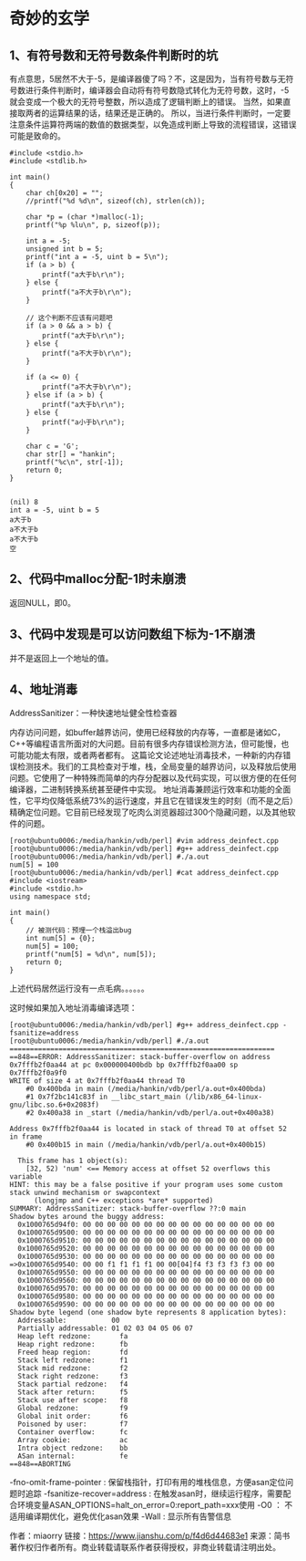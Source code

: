# 奇妙的玄学

## 1、有符号数和无符号数条件判断时的坑

有点意思，5居然不大于-5，是编译器傻了吗？不，这是因为，当有符号数与无符号数进行条件判断时，编译器会自动将有符号数隐式转化为无符号数，这时，-5就会变成一个极大的无符号整数，所以造成了逻辑判断上的错误。
当然，如果直接取两者的运算结果的话，结果还是正确的。
所以，当进行条件判断时，一定要注意条件运算符两端的数值的数据类型，以免造成判断上导致的流程错误，这错误可能是致命的。


```
#include <stdio.h>
#include <stdlib.h>

int main()
{
    char ch[0x20] = "";
    //printf("%d %d\n", sizeof(ch), strlen(ch));

    char *p = (char *)malloc(-1);
    printf("%p %lu\n", p, sizeof(p));

    int a = -5;
    unsigned int b = 5;
    printf("int a = -5, uint b = 5\n");
    if (a > b) {
        printf("a大于b\r\n");
    } else {
        printf("a不大于b\r\n");
    }

    // 这个判断不应该有问题吧
    if (a > 0 && a > b) {
        printf("a大于b\r\n");
    } else {
        printf("a不大于b\r\n");
    }

    if (a <= 0) {
        printf("a不大于b\r\n");
    } else if (a > b) {
        printf("a大于b\r\n");
    } else {
        printf("a小于b\r\n");
    }

	char c = 'G';
    char str[] = "hankin";
    printf("%c\n", str[-1]);
    return 0;
}


(nil) 8
int a = -5, uint b = 5
a大于b
a不大于b
a不大于b
空
```

## 2、代码中malloc分配-1时未崩溃
返回NULL，即0。

## 3、代码中发现是可以访问数组下标为-1不崩溃
并不是返回上一个地址的值。

## 4、地址消毒
AddressSanitizer：一种快速地址健全性检查器

内存访问问题，如buffer越界访问，使用已经释放的内存等，一直都是诸如C，C++等编程语言所面对的大问题。目前有很多内存错误检测方法，但可能慢，也可能功能太有限，或者两者都有。
这篇论文论述地址消毒技术，一种新的内存错误检测技术。我们的工具检查对于堆，栈，全局变量的越界访问，以及释放后使用问题。它使用了一种特殊而简单的内存分配器以及代码实现，可以很方便的在任何编译器，二进制转换系统甚至硬件中实现。
地址消毒兼顾运行效率和功能的全面性，它平均仅降低系统73%的运行速度，并且它在错误发生的时刻（而不是之后）精确定位问题。它目前已经发现了吃肉么浏览器超过300个隐藏问题，以及其他软件的问题。

```
[root@ubuntu0006:/media/hankin/vdb/perl] #vim address_deinfect.cpp
[root@ubuntu0006:/media/hankin/vdb/perl] #g++ address_deinfect.cpp
[root@ubuntu0006:/media/hankin/vdb/perl] #./a.out
num[5] = 100
[root@ubuntu0006:/media/hankin/vdb/perl] #cat address_deinfect.cpp
#include <iostream>
#include <stdio.h>
using namespace std;

int main()
{
    // 被测代码：预埋一个栈溢出bug
    int num[5] = {0};
    num[5] = 100;
    printf("num[5] = %d\n", num[5]);
    return 0;
}
```
上述代码居然运行没有一点毛病。。。。。。

这时候如果加入地址消毒编译选项：
```
[root@ubuntu0006:/media/hankin/vdb/perl] #g++ address_deinfect.cpp -fsanitize=address
[root@ubuntu0006:/media/hankin/vdb/perl] #./a.out
=================================================================
==848==ERROR: AddressSanitizer: stack-buffer-overflow on address 0x7fffb2f0aa44 at pc 0x000000400bdb bp 0x7fffb2f0aa00 sp 0x7fffb2f0a9f0
WRITE of size 4 at 0x7fffb2f0aa44 thread T0
    #0 0x400bda in main (/media/hankin/vdb/perl/a.out+0x400bda)
    #1 0x7f2bc141c83f in __libc_start_main (/lib/x86_64-linux-gnu/libc.so.6+0x2083f)
    #2 0x400a38 in _start (/media/hankin/vdb/perl/a.out+0x400a38)

Address 0x7fffb2f0aa44 is located in stack of thread T0 at offset 52 in frame
    #0 0x400b15 in main (/media/hankin/vdb/perl/a.out+0x400b15)

  This frame has 1 object(s):
    [32, 52) 'num' <== Memory access at offset 52 overflows this variable
HINT: this may be a false positive if your program uses some custom stack unwind mechanism or swapcontext
      (longjmp and C++ exceptions *are* supported)
SUMMARY: AddressSanitizer: stack-buffer-overflow ??:0 main
Shadow bytes around the buggy address:
  0x1000765d94f0: 00 00 00 00 00 00 00 00 00 00 00 00 00 00 00 00
  0x1000765d9500: 00 00 00 00 00 00 00 00 00 00 00 00 00 00 00 00
  0x1000765d9510: 00 00 00 00 00 00 00 00 00 00 00 00 00 00 00 00
  0x1000765d9520: 00 00 00 00 00 00 00 00 00 00 00 00 00 00 00 00
  0x1000765d9530: 00 00 00 00 00 00 00 00 00 00 00 00 00 00 00 00
=>0x1000765d9540: 00 00 f1 f1 f1 f1 00 00[04]f4 f3 f3 f3 f3 00 00
  0x1000765d9550: 00 00 00 00 00 00 00 00 00 00 00 00 00 00 00 00
  0x1000765d9560: 00 00 00 00 00 00 00 00 00 00 00 00 00 00 00 00
  0x1000765d9570: 00 00 00 00 00 00 00 00 00 00 00 00 00 00 00 00
  0x1000765d9580: 00 00 00 00 00 00 00 00 00 00 00 00 00 00 00 00
  0x1000765d9590: 00 00 00 00 00 00 00 00 00 00 00 00 00 00 00 00
Shadow byte legend (one shadow byte represents 8 application bytes):
  Addressable:           00
  Partially addressable: 01 02 03 04 05 06 07
  Heap left redzone:       fa
  Heap right redzone:      fb
  Freed heap region:       fd
  Stack left redzone:      f1
  Stack mid redzone:       f2
  Stack right redzone:     f3
  Stack partial redzone:   f4
  Stack after return:      f5
  Stack use after scope:   f8
  Global redzone:          f9
  Global init order:       f6
  Poisoned by user:        f7
  Container overflow:      fc
  Array cookie:            ac
  Intra object redzone:    bb
  ASan internal:           fe
==848==ABORTING
```
-fno-omit-frame-pointer : 保留栈指针，打印有用的堆栈信息，方便asan定位问题时追踪
-fsanitize-recover=address : 在触发asan时，继续运行程序，需要配合环境变量ASAN_OPTIONS=halt_on_error=0:report_path=xxx使用
-O0 ： 不适用编译期优化，避免优化asan效果
-Wall : 显示所有告警信息

作者：miaorry
链接：https://www.jianshu.com/p/f4d6d44683e1
来源：简书
著作权归作者所有。商业转载请联系作者获得授权，非商业转载请注明出处。






